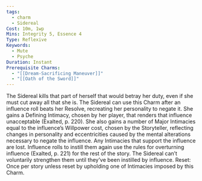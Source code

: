 ```yaml
---
tags:
  - charm
  - Sidereal
Cost: 10m, 1wp
Mins: Integrity 5, Essence 4
Type: Reflexive
Keywords:
  - Mute
  - Psyche
Duration: Instant
Prerequisite Charms:
  - "[[Dream-Sacrificing Maneuver]]"
  - "[[Oath of the Sword]]"
---
```

The Sidereal kills that part of herself that would betray her duty, even if she must cut away all that she is. The Sidereal can use this Charm after an influence roll beats her Resolve, recreating her personality to negate it. She gains a Defining Intimacy, chosen by her player, that renders that influence unacceptable (Exalted, p. 220). She also gains a number of Major Intimacies equal to the influence’s Willpower cost, chosen by the Storyteller, reflecting changes in personality and eccentricities caused by the mental alterations necessary to negate the influence. Any Intimacies that support the influence are lost. Influence rolls to instill them again use the rules for overturning influence (Exalted, p. 221) for the rest of the story. The Sidereal can’t voluntarily strengthen them until they’ve been instilled by influence. Reset: Once per story unless reset by upholding one of Intimacies imposed by this Charm.